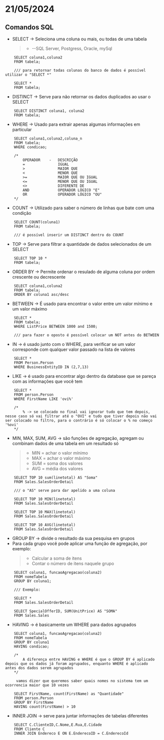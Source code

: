 # 21/05/2024

## Comandos SQL

- SELECT -> Seleciona uma coluna ou mais, ou todas de uma tabela
    > - --SQL Server, Postgress, Oracle, mySql

```
    SELECT coluna1,coluna2
    FROM tabela;

    /// para retornar todas colunas do banco de dados é possível utilizar o "SELECT *"

    SELECT *
    FROM tabela;
```

- DISTINCT -> Serve para não retornar os dados duplicados ao usar o SELECT

```
    SELECT DISTINCT coluna1, coluna2
    FROM tabela;   
```

- WHERE -> Usado para extrair apenas algumas informações em particular

```
    SELECT coluna1,coluna2,coluna_n
    FROM tabela;
    WHERE condicao;

    /*
        OPERADOR    -   DESCRIÇÃO
        =               IGUAL
        >               MAIOR QUE
        <               MENOR QUE
        >=              MAIOR QUE OU IGUAL
        <=              MENOR QUE OU IGUAL
        <>              DIFERENTE DE
        AND             OPERADOR LÓGICO "E"
        OR              OPERADOR LÓGICO "OU"
    */
```    

- COUNT -> Utilizado para saber o número de linhas que bate com uma condição

```
    SELECT COUNT(coluna1)
    FROM tabela;

    /// é possível inserir um DISTINCT dentro do COUNT
```

- TOP -> Serve para filtrar a quantidade de dados selecionados de um SELECT

```
    SELECT TOP 10 *
    FROM tabela;
```

- ORDER BY -> Permite ordenar o resulado de alguma coluna por ordem crescente ou decrescente

```
    SELECT coluna1,coluna2
    FROM tabela;
    ORDER BY coluna1 asc/desc
```

- BETWEEN ->  É usado para encontrar o valor entre um valor mínimo e um valor máximo

```
    SELECT *
    FROM tabela;
    WHERE ListPrice BETWEEN 1000 and 1500;

    /// para fazer o oposto é possível colocar um NOT antes do BETWEEN
```    

- IN -> é usado junto com o WHERE, para verificar se um valor corresponde com qualquer valor passado na lista de valores

```
    SELECT *
    FROM Person.Person
    WHERE BusinessEntityID IN (2,7,13)
```
- LIKE -> é usado para encontrar algo dentro da database que se pareça com as informações que você tem

```
    SELECT *
    FROM person.Person
    WHERE FirstName LIKE 'ovi%'

    /* 
        % -> se colocado no final vai ignorar tudo que tem depois, nesse caso só vai filtrar até o "OVI" e tudo que tiver depois não vai ser colocado no filtro, para o contrário é só colocar o % no começo '%ovi'
    */    
```

- MIN, MAX, SUM, AVG -> são funções de agregação, agregam ou combinam dados de uma tabela em um resultado só
    > - MIN = achar o valor mínimo
    > - MAX = achar o valor máximo
    > - SUM = soma dos valores
    > - AVG = média dos valores

```
    SELECT TOP 10 sum(linetotal) AS "Soma" 
    FROM Sales.SalesOrderDetail

    /// o "AS" serve para dar apelido a uma coluna

    SELECT TOP 10 MIN(linetotal) 
    FROM Sales.SalesOrderDetail

    SELECT TOP 10 MAX(linetotal) 
    FROM Sales.SalesOrderDetail

    SELECT TOP 10 AVG(linetotal) 
    FROM Sales.SalesOrderDetail
```

- GROUP BY -> divide o resultado da sua pesquisa em grupos
- Para cada grupo você pode aplicar uma função de agregação, por exemplo:
    > - Calcular a soma de itens
    > - Contar o número de itens naquele grupo

```
    SELECT coluna1, funcaoAgregacao(coluna2)
    FROM nomeTabela
    GROUP BY coluna1;

    /// Exemplo:

    SELECT *
    FROM Sales.SalesOrderDetail

    SELECT SpecialOfferID, SUM(UnitPrice) AS "SOMA"
    FROM Sales.Sales
```

- HAVING -> é basicamente um WHERE para dados agrupados

```
    SELECT coluna1, funcaoAgregacao(coluna2)
    FROM nomeTabela
    GROUP BY coluna1
    HAVING condicao;

    /*
        A diferença entre HAVING e WHERE é que o GROUP BY é aplicado depois que os dados já foram agrupados, enquanto WHERE é aplicado antes dos dados serem agrupados
    */

     vamos dizer que queremos saber quais nomes no sistema tem um ocorrencia maior que 10 vezes

    SELECT FirstName, count(FirstName) as "Quantidade"
    FROM person.Person
    GROUP BY FirstName
    HAVING count(FirstName) > 10
 ```

 - INNER JOIN -> serve para juntar informações de tabelas diferentes

```
    SELECT C.ClienteID,C.Nome,E.Rua,E.Cidade
    FROM Cliente C
    INNER JOIN Endereco E ON E.EnderecoID = C.EnderecoId
```    
